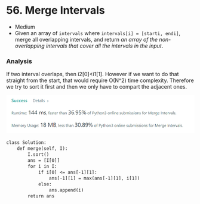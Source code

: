 # 56. Merge Intervals

* Medium
* Given an array of `intervals` where `intervals[i] = [starti, endi]`, merge all overlapping intervals, and return _an array of the non-overlapping intervals that cover all the intervals in the input_.

### Analysis&#x20;

If two interval overlaps, then i2\[0]\<i1\[1]. However if we want to do that straight from the start, that would require O(N^2) time complexity. Therefore we try to sort it first and then we only have to compart the adjacent ones.&#x20;

![](<../.gitbook/assets/image (23).png>)

```
class Solution:
    def merge(self, I):
        I.sort()
        ans = [I[0]]
        for i in I:
            if i[0] <= ans[-1][1]:
                ans[-1][1] = max(ans[-1][1], i[1])
            else:
                ans.append(i)
        return ans
```
